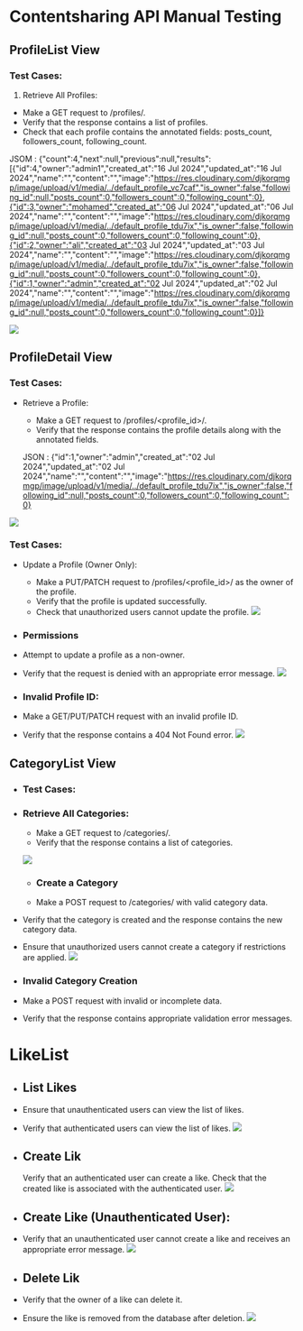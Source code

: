 # Contentsharing API Manual Testing
## ProfileList View

### Test Cases:
1. Retrieve All Profiles:
- Make a GET request to /profiles/.
- Verify that the response contains a list of profiles.
- Check that each profile contains the annotated fields: posts_count, followers_count, following_count.

JSOM :
{"count":4,"next":null,"previous":null,"results":[{"id":4,"owner":"admin1","created_at":"16 Jul 2024","updated_at":"16 Jul 2024","name":"","content":"","image":"https://res.cloudinary.com/djkorqmgp/image/upload/v1/media/../default_profile_vc7caf","is_owner":false,"following_id":null,"posts_count":0,"followers_count":0,"following_count":0},{"id":3,"owner":"mohamed","created_at":"06 Jul 2024","updated_at":"06 Jul 2024","name":"","content":"","image":"https://res.cloudinary.com/djkorqmgp/image/upload/v1/media/../default_profile_tdu7ix","is_owner":false,"following_id":null,"posts_count":0,"followers_count":0,"following_count":0},{"id":2,"owner":"ali","created_at":"03 Jul 2024","updated_at":"03 Jul 2024","name":"","content":"","image":"https://res.cloudinary.com/djkorqmgp/image/upload/v1/media/../default_profile_tdu7ix","is_owner":false,"following_id":null,"posts_count":0,"followers_count":0,"following_count":0},{"id":1,"owner":"admin","created_at":"02 Jul 2024","updated_at":"02 Jul 2024","name":"","content":"","image":"https://res.cloudinary.com/djkorqmgp/image/upload/v1/media/../default_profile_tdu7ix","is_owner":false,"following_id":null,"posts_count":0,"followers_count":0,"following_count":0}]}

![](readme_media/testing/test1.png)

 ## ProfileDetail View
 ### Test Cases:
 - Retrieve a Profile:
   - Make a GET request to /profiles/<profile_id>/.
   - Verify that the response contains the profile details along with the annotated fields.

   JSON : {"id":1,"owner":"admin","created_at":"02 Jul 2024","updated_at":"02 Jul 2024","name":"","content":"","image":"https://res.cloudinary.com/djkorqmgp/image/upload/v1/media/../default_profile_tdu7ix","is_owner":false,"following_id":null,"posts_count":0,"followers_count":0,"following_count":0}

![](readme_media/testing/test2.png)


### Test Cases:
- Update a Profile (Owner Only):
   - Make a PUT/PATCH request to /profiles/<profile_id>/ as the owner of the profile.
   - Verify that the profile is updated successfully.
   - Check that unauthorized users cannot update the profile.
   ![](readme_media/testing/test4.png)

- ### Permissions
- Attempt to update a profile as a non-owner.
- Verify that the request is denied with an appropriate error message.
![](readme_media/testing/test3.png)

- ### Invalid Profile ID:
- Make a GET/PUT/PATCH request with an invalid profile ID.
- Verify that the response contains a 404 Not Found error.
![](readme_media/testing/test5.png)



## CategoryList View

- ### Test Cases:
- ### Retrieve All Categories:
  - Make a GET request to /categories/.
  - Verify that the response contains a list of categories.

  ![](readme_media/testing/test6.png)

  - ### Create a Category
  - Make a POST request to /categories/ with valid category data.
- Verify that the category is created and the response contains the new category data.
-  Ensure that unauthorized users cannot create a category if restrictions are applied.
![](readme_media/testing/test7.png)

- ### Invalid Category Creation

- Make a POST request with invalid or incomplete data.
- Verify that the response contains appropriate validation error messages.


# LikeList

- ## List Likes
-  Ensure that unauthenticated users can view the list of likes.
-  Verify that authenticated users can view the list of likes.
![](readme_media/testing/test8.png)

- ## Create Lik
    Verify that an authenticated user can create a like.
    Check that the created like is associated with the authenticated user.
    ![](readme_media/testing/test9.png)

- ## Create Like (Unauthenticated User):
- Verify that an unauthenticated user cannot create a like and receives an appropriate error message.
![](readme_media/testing/test10.png)

- ##  Delete Lik
- Verify that the owner of a like can delete it.
- Ensure the like is removed from the database after deletion.
![](readme_media/testing/test11.png)